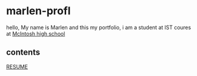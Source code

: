 # marlen-profl
hello, My name is Marlen and this my portfolio, i am a student at IST coures at [McIntosh high school ](https://www.fcboe.org/mhs)

## contents
[RESUME](RESUME.md)
